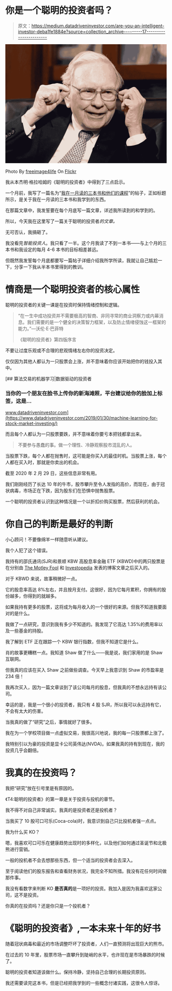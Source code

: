# 你是一个聪明的投资者吗？

> 原文：<https://medium.datadriveninvestor.com/are-you-an-intelligent-investor-deba1fe1884e?source=collection_archive---------17----------------------->

![](img/73ebf0ae732f2a4490f9f193a83f0ac7.png)

Photo By [freeimage4life](https://www.flickr.com/photos/140989741@N04/) On [Flickr](https://www.flickr.com/photos/140989741@N04/25812934256)

我从本杰明·格拉哈姆的《聪明的投资者》中得到了三点启示。

一个月前，我写了一篇名为“[我在一月读的三本书和他们的课程](https://medium.com/@kevinzshan/the-3-books-i-read-in-january-and-their-lessons-7792bc8fc76b)”的帖子，正如标题所示，是关于我在一月读的三本书和我学到的东西。

在那篇文章中，我发誓要在每个月底写一篇文章，详述我所读到的和学到的。

所以，今天我在这里写了一篇关于聪明的投资者*的文章。*

无可否认，我搞砸了。

我没看完*智能投资人*。我只看了一半。这个月我读了不到一本书——与上个月的三本书和我设定的每月 4-6 本书的目标相差甚远。

但既然我发誓每个月底都要写一篇帖子详细介绍我所学所读，我就让自己尴尬一下，分享一下我从半本书里得到的教训。

# 情商是一个聪明投资者的核心属性

聪明的投资者的关键一课是在投资时保持情绪控制和逻辑。

> “在一生中成功投资并不需要极高的智商、非同寻常的商业洞察力或内幕消息。我们需要的是一个健全的决策智力框架，以及防止情绪侵蚀这一框架的能力。”—沃伦·E·巴菲特
> 
> 《聪明的投资者》第四版序言

不要让过度乐观或不合理的悲观情绪左右你的投资决定。

仅仅因为其他人都认为一只股票会上涨，并不意味着你应该开始把你的钱投入其中。

[](https://www.datadriveninvestor.com/2019/01/30/machine-learning-for-stock-market-investing/) [## 算法交易的机器学习|数据驱动的投资者

### 当你的一个朋友在脸书上传你的新海滩照，平台建议给你的脸加上标签，这是…

www.datadriveninvestor.com](https://www.datadriveninvestor.com/2019/01/30/machine-learning-for-stock-market-investing/) 

而且每个人都认为一只股票要跌，并不意味着你要亏本把钱都拿出来。

> 不要参与愚蠢的事。做一个理性、冷静观察股市混乱的人。

当股票下跌，每个人都在抛售时，这可能是你买入的最佳时机。当股票上涨，每个人都在买入时，那就是你卖出的机会。

截至 2020 年 2 月 29 日，这些信息非常有用。

我们刚刚经历了长达 10 年的牛市，股市攀升至令人发指的高价，而现在，由于冠状病毒，市场正在下跌，因为股东们在恐惧中抛售股票。

一个聪明的投资者认识到这种情况是一个以折扣价购买股票，然后获利的机会。

# 你自己的判断是最好的判断

小心顾问！不要像绵羊一样随意听从建议。

我个人犯了这个错误。

我持有的邵氏通讯(SJR)和景顺 KBW 高股息率金融 ETF (KBWD)中的两只股票是在分别由 [The Motley Fool](https://www.fool.ca/) 和 [Investopedia](https://www.investopedia.com/) 发表的博客文章之后买入的。

对于 KBWD 来说，故事稍微好一点。

它的股息率高达 8%左右，并且按月支付。这很好，因为它每月累积，你拥有的股份越多，你得到的就越多。

如果我持有更多的股票，这将成为每月收入的一个很好的来源。但我不知道我要面对的是什么。

我做了一点研究，意识到我有多少不知道的。我发现了它高达 1.35%的费用率以及一些基金的持股。

我了解到 ETF 正在跟踪一个 KBW 银行指数，但我不知道它是什么。

肖的故事更糟糕一点。我知道 Shaw 做了什么——我是说，我们家用的是 Shaw 互联网。

但我真的应该在买入 Shaw 之前做些调查。今天早上我意识到 Shaw 的市盈率是 234 倍！

我再次买入，因为一篇文章谈到了该公司每月的股息，但我真的不想永远持有该公司。

幸运的是，我是一个很小的投资者，我只有 4 股 SJR，所以我可以永远持有它，不会有太大的伤害。

当我真的做了“研究”之后，事情就好了很多。

我在为一个学校项目做一点虚拟交易，我很高兴地说，我的每一只股票都上涨了。

我特别引以为豪的投资是显卡公司英伟达(NVDA)。如果我真的持有到现在，我的投资几乎会翻倍。

# 我真的在投资吗？

我把“研究”放在引号里是有原因的。

《T4:聪明的投资者》的第一章是关于投资与投机的章节。

我不得不对自己非常诚实。我真的是投资者还是投机者？

当我买了 10 股可口可乐(Coca-cola)时，我意识到自己只比投机者强一点点。

我为什么买 KO？

嗯，我喜欢可口可乐在健康趋势出现时的多样化，以及他们如何通过圣诞节和北极熊进行营销。

一般的投机者不会去想那些东西，但一个适当的投资者会去深入。

至于阅读他们的股东报告和查看财务状况，我完全不知所措。我没有花任何时间做那件事。

我没有看数字来判断 KO **是否真的**是一项好的投资。我加入是因为我喜欢这家公司，这不是投资。

你真的在投资吗？还是你只是一个投机者？

# 《聪明的投资者》,一本未来十年的好书

随着冠状病毒和最近的市场调整吓坏了投资者，人们一直预测将出现巨大的熊市。

在过去的 10 年里，股票市场一直攀升到陡峭的水平，也许现在是市场暴跌的时候了。

聪明的投资者知道该做什么。保持冷静，坚持自己合理的长期投资原则。

我还需要读完这本书，但是已经把我学到的一些概念付诸实践，这很令人惊讶。